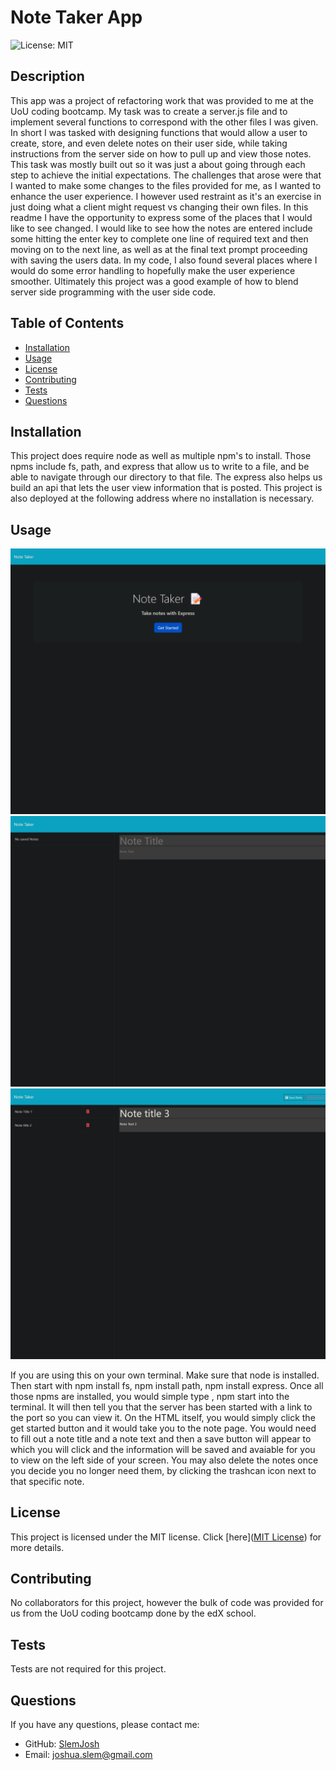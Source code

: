 # Note Taker App
  ![License: MIT](https://img.shields.io/badge/License-MIT-yellow.svg)

## Description

This app was a project of refactoring work that was provided to me at the UoU coding bootcamp.  My task was to create a server.js file and to implement several functions to correspond with the other files I was given. In short I was tasked with designing functions that would allow a user to create, store, and even delete notes on their user side, while taking instructions from the server side on how to pull up and view those notes.  This task was mostly built out so it was just a about going through each step to achieve the initial expectations. The challenges that arose were that I wanted to make some changes to the files provided for me, as I wanted to enhance the user experience.  I however used restraint as it's an exercise in just doing what a client might request vs changing their own files.  In this readme I have the opportunity to express some of the places that I would like to see changed.  I would like to see how the notes are entered include some hitting the enter key to complete one line of required text and then moving on to the next line, as well as at the final text prompt proceeding with saving the users data.  In my code, I also found several places where I would do some error handling to hopefully make the user experience smoother.  Ultimately this project was a good example of how to blend server side programming with the user side code.

## Table of Contents

- [Installation](#installation)
- [Usage](#usage)
- [License](#license)
- [Contributing](#contributing)
- [Tests](#tests)
- [Questions](#questions)

## Installation

This project does require node as well as multiple npm's to install. Those npms include fs, path, and express that allow us to write to a file, and be able to navigate through our directory to that file.  The express also helps us build an api that lets the user view information that is posted. This project is also deployed at the following address where no installation is necessary.  

## Usage
![Note Taker App Screenshots](/images/notetaker1.png)
![Note Taker App Screenshots](/images/notetaker2.png)
![Note Taker App Screenshots](/images/notetaker3.png)


If you are using this on your own terminal. Make sure that node is installed.  Then start with npm install fs, npm install path, npm install express.  Once all those  npms are installed, you would simple type , npm start into the terminal.  It will then  tell you that the server has been started with a link to the port so you can view it.  On the HTML itself, you would simply click the get started button and it would take you to the note page.  You would need to fill out a note title and a note text and then a save button will appear to which you will click and the information will be saved and avaiable for you to view on the left side of your screen. You may also delete the notes once you decide you no longer need them, by clicking the trashcan icon next to that specific note.

## License

This project is licensed under the MIT license. Click [here]([MIT License](https://opensource.org/licenses/MIT)) for more details.

## Contributing

No collaborators for this project, however the bulk of code was provided for us from the UoU coding bootcamp done by the edX school.

## Tests

Tests are not required for this project.

## Questions

If you have any questions, please contact me:

- GitHub: [SlemJosh](https://github.com/SlemJosh)
- Email: [joshua.slem@gmail.com](mailto:joshua.slem@gmail.com)
